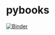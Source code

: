 # pybooks

[![Binder](https://mybinder.org/badge_logo.svg)](https://mybinder.org/v2/gh/atolia/pybooks/master)

